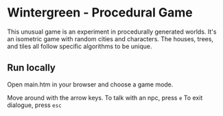 # Wintergreen - Procedural Game

This unusual game is an experiment in procedurally generated worlds. It's an isometric game with random cities and characters. The houses, trees, and tiles all follow specific algorithms to be unique.

## Run locally

Open main.htm in your browser and choose a game mode.

Move around with the arrow keys.
To talk with an npc, press `e`
To exit dialogue, press `esc`